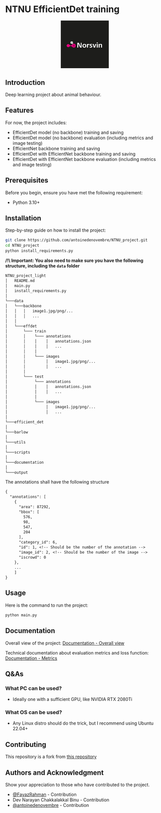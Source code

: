 # NTNU EfficientDet training

<p align="center">
    <img src="documentation/logo.png" width="30%" />
</p>

## Introduction

Deep learning project about animal behaviour.

## Features

For now, the project includes:

- EfficientDet model (no backbone) training and saving
- EfficientDet model (no backbone) evaluation (including metrics and image testing)
- EfficientNet backbone training and saving
- EfficientDet with EfficientNet backbone training and saving
- EfficientDet with EfficientNet backbone evaluation (including metrics and image testing)

## Prerequisites

Before you begin, ensure you have met the following requirement:

- Python 3.10+

## Installation

Step-by-step guide on how to install the project:

```bash
git clone https://github.com/antoinedenovembre/NTNU_project.git
cd NTNU_project
python install_requirements.py
```

**/!\ Important: You also need to make sure you have the following structure, including the `data` folder**
```
NTNU_project_light
│   README.md
│   main.py
│   install_requirements.py
│
└───data
│   └───backbone
│   │   │   image1.jpg/png/...
│   │   │   ...
│   │
│   └───effdet
│       └─── train
│       │    └─── annotations
│       │    │    │   annotations.json
│       │    │    │   ...
│       │    │
│       │    └─── images
│       │         │   image1.jpg/png/...
│       │         │   ...
│       │
│       └─── test
│            └─── annotations
│            │    │   annotations.json
│            │    │   ...
│            │
│            └─── images
│                 │   image1.jpg/png/...
│                 │   ...
│
└───efficient_det
│
└───barlow
│
└───utils
│
└───scripts
│
└───documentation
│
└───output
```

The annotations shall have the following structure
```
{
  "annotations": [
    {
      "area": 87292,
      "bbox": [
        576,
        98,
        547,
        204
      ],
      "category_id": 6,
      "id": 1, <!-- Should be the number of the annotation -->
      "image_id": 2, <!-- Should be the number of the image -->
      "iscrowd": 0
    },
    ...
    ]
}
```

## Usage

Here is the command to run the project:

```bash
python main.py
```

## Documentation

Overall view of the project:
[Documentation - Overall view](documentation/paper.pdf)

Technical documentation about evaluation metrics and loss function:
[Documentation - Metrics](documentation/metrics.md)

## Q&As

### What PC can be used?

- Ideally one with a sufficient GPU, like NVIDIA RTX 2080Ti

### What OS can be used?

- Any Linux distro should do the trick, but I recommend using Ubuntu 22.04+

## Contributing

This repository is a fork from [this repository](https://github.com/FayazRahman/barlow-effdet)

## Authors and Acknowledgment

Show your appreciation to those who have contributed to the project.

- [@FayazRahman](https://github.com/FayazRahman) - Contribution
- Dev Narayan Chakkalakkal Binu - Contribution
- [@antoinedenovembre](https://github.com/antoinedenovembre) - Contribution


